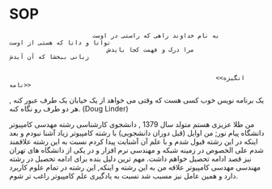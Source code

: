 # SOP
                           به نام خداوند راهی که راستی در اوست                             توانا و دانا که هستی از اوست    
                               مرا درک و فهمت کجا بایدش                                   زبانی ببخشا که آن آیدش

                                                             
                                                             <<انگیزه نامه>>       
                                                             
 یک برنامه نویس خوب کسی هست که وقتی می خواهد از یک خیابان یک طرف عبور کنه , هر دو طرف رو نگاه کنه.
(Doug Linder)

من طلا عزیزی هستم متولد سال 1379 , دانشجوی کارشناسی رشته مهدسی کامپیوتر دانشگاه پیام نور;
من اوایل (قبل دوران دانشجویی) با رشته کامپیوتر زیاد آشنا نبودم و بعد اینکه در این رشته قبول شدم و با علم آن آشنایت پیدا کردم نسبت به این رشته علاقمند شدم علی الخصوص در زمینه شبکه و مهندسی نرم افزار 
و در یکی از دانشگاه های تهران نیز قصد ادامه تحصیل خواهم داشت.
مهم ترین دلیل بنده برای ادامه تحصیل در رشته مهندسی مهدسی کامپیوتر  علاقه من به این رشته و اینکه, این رشته در تمام علوم کاربرد دارد
و همین عامل نیز مسبب شد نسبت به یادگیری علم کامپیوتر راغب تر شوم.
